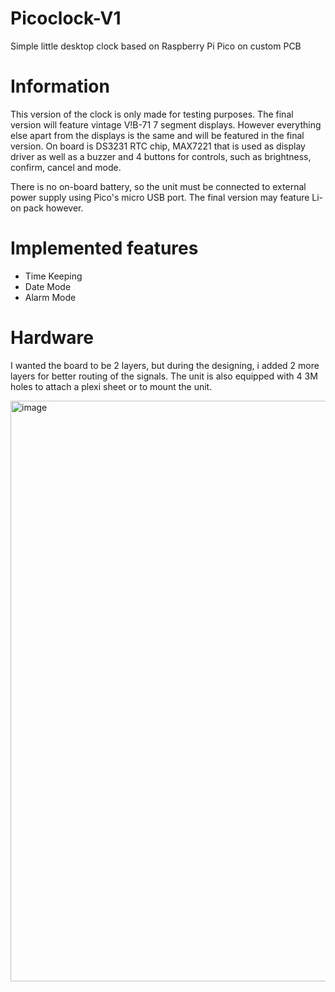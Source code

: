 # Picoclock-V1
Simple little desktop clock based on Raspberry Pi Pico on custom PCB
# Information
This version of the clock is only made for testing purposes. The final version will feature vintage V!B-71 7 segment displays. However everything else apart from the displays is the same and will be featured in the final version. 
On board is DS3231 RTC chip, MAX7221 that is used as display driver as well as a buzzer and 4 buttons for controls, such as brightness, confirm, cancel and mode. 

There is no on-board battery, so the unit must be connected to external power supply using Pico's micro USB port. The final version may feature Li-on pack however.
# Implemented features
* Time Keeping
* Date Mode
* Alarm Mode
# Hardware
I wanted the board to be 2 layers, but during the designing, i added 2 more layers for better routing of the signals. The unit is also equipped with 4 3M holes to attach a plexi sheet or to mount the unit.

<img width="1300" height="929" alt="image" src="https://github.com/user-attachments/assets/22e20af5-4212-40db-93ff-8c17da617ae4" />

